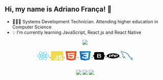 ## Hi, my name is Adriano França! 👋

- 👨🏻‍💻 Systems Development Technician. Attending higher education in Computer Science
- 💡 I’m currently learning JavaScript, React.js and React Native

<div align="center">
  <a href="https://github.com/adrianojfn">
  <img height="180em" src="https://github-readme-stats.vercel.app/api/top-langs/?username=adrianojfn&layout=compact&langs_count=7&theme=dracula"/>
</div>
<div align="center" style="display: inline_block"><br>
  <img align="center" alt="React" height="30" width="40" src="https://raw.githubusercontent.com/devicons/devicon/master/icons/react/react-original.svg">
  <img align="center" alt="JavaScript" height="30" width="40" src="https://raw.githubusercontent.com/devicons/devicon/master/icons/javascript/javascript-plain.svg">
  <img align="center" alt="HTML5" height="30" width="40" src="https://raw.githubusercontent.com/devicons/devicon/master/icons/html5/html5-original.svg">
  <img align="center" alt="CSS3" height="30" width="40" src="https://raw.githubusercontent.com/devicons/devicon/master/icons/css3/css3-original.svg">
  <img align="center" alt="Bootstrap" height="30" width="40" src="https://raw.githubusercontent.com/devicons/devicon/master/icons/bootstrap/bootstrap-plain.svg">
  <img align="center" alt="PHP" height="30" width="40" src="https://raw.githubusercontent.com/devicons/devicon/master/icons/php/php-plain.svg">
  <img align="center" alt="MySQL" height="30" width="40" src="https://raw.githubusercontent.com/devicons/devicon/master/icons/mysql/mysql-plain.svg">
</div>
  
##
  
<div align="center">
  <a href = "mailto:adrianojfn@gmail.com"><img src="https://img.shields.io/badge/-Gmail-%23333?style=for-the-badge&logo=gmail&color=red&logoColor=white" target="_blank"></a>
  <a href="https://www.linkedin.com/in/adrianojfn" target="_blank"><img src="https://img.shields.io/badge/-LinkedIn-%230077B5?style=for-the-badge&logo=linkedin&logoColor=white" target="_blank"></a>
  <a href="https://instagram.com/adrianojfn" target="_blank"><img src="https://img.shields.io/badge/-Instagram-%23E4405F?style=for-the-badge&logo=instagram&logoColor=white" target="_blank"></a>
</div>
